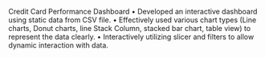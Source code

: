 Credit Card Performance Dashboard 
•	Developed an interactive dashboard using static data from CSV file.
•	Effectively used various chart types (Line charts, Donut charts, line Stack Column, stacked bar chart, table view) to represent the data clearly.
•	Interactively utilizing slicer and filters to allow dynamic interaction with data.
